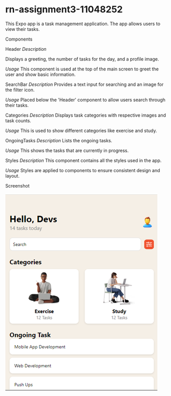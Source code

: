 # rn-assignment3-11048252

This Expo app is a task management application. The app allows users to view their tasks.

Components

Header
*Description*

Displays a greeting, the number of tasks for the day, and a profile image.

*Usage*
This component is used at the top of the main screen to greet the user and show basic information.

SearchBar
*Description*
Provides a text input for searching and an image for the filter icon.

*Usage*
Placed below the 'Header' component to allow users search through their tasks.

Categories
*Description*
Displays task categories with respective images and task counts.

*Usage*
This is used to show different categories like exercise and study.

OngoingTasks
*Description*
Lists the ongoing tasks.

*Usage*
This shows the tasks that are currently in progress.

Styles
*Description*
This component contains all the styles used in the app.

*Usage*
Styles are applied to components to ensure consistent design and layout.

Screenshot

![App Screenshot](/demons/assets/app-screenshot.png)
